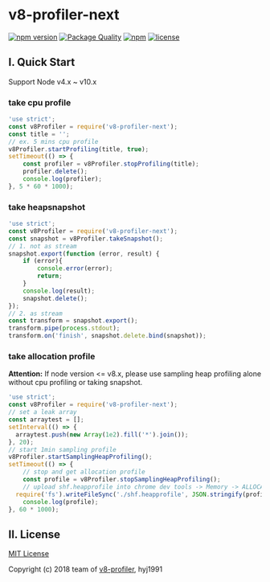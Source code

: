 # v8-profiler-next

[![npm version](https://badge.fury.io/js/v8-profiler-next.svg)](https://badge.fury.io/js/v8-profiler-next)
[![Package Quality](http://npm.packagequality.com/shield/v8-profiler-next.svg)](http://packagequality.com/#?package=v8-profiler-next)
[![npm](https://img.shields.io/npm/dt/v8-profiler-next.svg)](https://www.npmjs.com/package/v8-profiler-next)
[![license](https://img.shields.io/github/license/mashape/apistatus.svg)](LICENSE)

## I. Quick Start

Support Node v4.x ~ v10.x

### take cpu profile

```js
'use strict';
const v8Profiler = require('v8-profiler-next');
const title = '';
// ex. 5 mins cpu profile
v8Profiler.startProfiling(title, true);
setTimeout(() => {
	const profiler = v8Profiler.stopProfiling(title);
	profiler.delete();
	console.log(profiler);
}, 5 * 60 * 1000);
```

### take heapsnapshot

```js
'use strict';
const v8Profiler = require('v8-profiler-next');
const snapshot = v8Profiler.takeSnapshot();
// 1. not as stream
snapshot.export(function (error, result) {
	if (error){
		console.error(error);
		return;
	}
	console.log(result);
	snapshot.delete();
});
// 2. as stream
const transform = snapshot.export();
transform.pipe(process.stdout);
transform.on('finish', snapshot.delete.bind(snapshot));
```

### take allocation profile

**Attention:** If node version <= v8.x, please use sampling heap profiling alone without cpu profiling or taking snapshot.

```js
'use strict';
const v8Profiler = require('v8-profiler-next');
// set a leak array
const arraytest = [];
setInterval(() => {
  arraytest.push(new Array(1e2).fill('*').join());
}, 20);
// start 1min sampling profile
v8Profiler.startSamplingHeapProfiling();
setTimeout(() => {
	// stop and get allocation profile
	const profile = v8Profiler.stopSamplingHeapProfiling();
	// upload shf.heapprofile into chrome dev tools -> Memory -> ALLOCATION PRODILES
  require('fs').writeFileSync('./shf.heapprofile', JSON.stringify(profile));
	console.log(profile);
}, 60 * 1000);
```

## II. License

[MIT License](LICENSE)

Copyright (c) 2018 team of [v8-profiler](github.com/node-inspector/v8-profiler), hyj1991